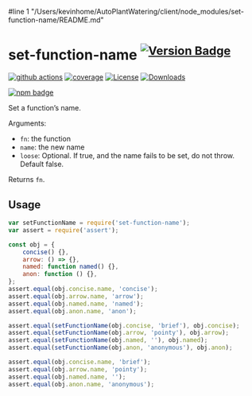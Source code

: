 #line 1 "/Users/kevinhome/AutoPlantWatering/client/node_modules/set-function-name/README.md"
# set-function-name <sup>[![Version Badge][npm-version-svg]][package-url]</sup>

[![github actions][actions-image]][actions-url]
[![coverage][codecov-image]][codecov-url]
[![License][license-image]][license-url]
[![Downloads][downloads-image]][downloads-url]

[![npm badge][npm-badge-png]][package-url]

Set a function’s name.

Arguments:
 - `fn`: the function
 - `name`: the new name
 - `loose`: Optional. If true, and the name fails to be set, do not throw. Default false.

Returns `fn`.

## Usage

```javascript
var setFunctionName = require('set-function-name');
var assert = require('assert');

const obj = {
    concise() {},
    arrow: () => {},
    named: function named() {},
    anon: function () {},
};
assert.equal(obj.concise.name, 'concise');
assert.equal(obj.arrow.name, 'arrow');
assert.equal(obj.named.name, 'named');
assert.equal(obj.anon.name, 'anon');

assert.equal(setFunctionName(obj.concise, 'brief'), obj.concise);
assert.equal(setFunctionName(obj.arrow, 'pointy'), obj.arrow);
assert.equal(setFunctionName(obj.named, ''), obj.named);
assert.equal(setFunctionName(obj.anon, 'anonymous'), obj.anon);

assert.equal(obj.concise.name, 'brief');
assert.equal(obj.arrow.name, 'pointy');
assert.equal(obj.named.name, '');
assert.equal(obj.anon.name, 'anonymous');
```

[package-url]: https://npmjs.org/package/set-function-name
[npm-version-svg]: https://versionbadg.es/ljharb/set-function-name.svg
[deps-svg]: https://david-dm.org/ljharb/set-function-name.svg
[deps-url]: https://david-dm.org/ljharb/set-function-name
[dev-deps-svg]: https://david-dm.org/ljharb/set-function-name/dev-status.svg
[dev-deps-url]: https://david-dm.org/ljharb/set-function-name#info=devDependencies
[npm-badge-png]: https://nodei.co/npm/set-function-name.png?downloads=true&stars=true
[license-image]: https://img.shields.io/npm/l/set-function-name.svg
[license-url]: LICENSE
[downloads-image]: https://img.shields.io/npm/dm/set-function-name.svg
[downloads-url]: https://npm-stat.com/charts.html?package=set-function-name
[codecov-image]: https://codecov.io/gh/ljharb/set-function-name/branch/main/graphs/badge.svg
[codecov-url]: https://app.codecov.io/gh/ljharb/set-function-name/
[actions-image]: https://img.shields.io/endpoint?url=https://github-actions-badge-u3jn4tfpocch.runkit.sh/ljharb/set-function-name
[actions-url]: https://github.com/ljharb/set-function-name/actions
